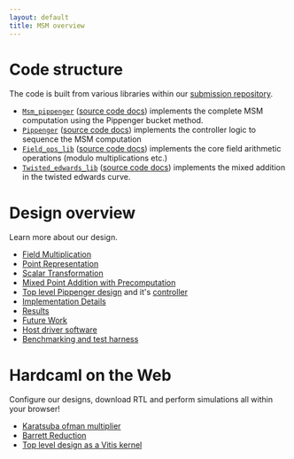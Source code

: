 ```yaml
---
layout: default
title: MSM overview
---
```


# Code structure

The code is built from various libraries within our [submission repository](https://github.com/fyquah/hardcaml_zprize).

- [`Msm_pippenger`](https://github.com/fyquah/hardcaml_zprize/tree/master/zprize/msm_pippenger) ([source code docs](odoc/zprize/Msm_pippenger/index.html)) implements the complete MSM computation using the Pippenger bucket method.
- [`Pippenger`](https://github.com/fyquah/hardcaml_zprize/tree/master/libs/pippenger) ([source code docs](odoc/zprize/Pippenger/index.html)) implements the controller logic to sequence the MSM computation
- [`Field_ops_lib`](https://github.com/fyquah/hardcaml_zprize/tree/master/libs/field_ops) ([source code docs](odoc/zprize/Field_ops_lib/index.html)) implements the core field arithmetic operations (modulo multiplications etc.)
- [`Twisted_edwards_lib`](https://github.com/fyquah/hardcaml_zprize/tree/master/libs/twisted_edwards) ([source code docs](odoc/zprize/Twisted_edwards_lib/index.html)) implements the mixed addition in the twisted edwards curve.

# Design overview

Learn more about our design.

* [Field Multiplication](msm_field_multiplication.html)
* [Point Representation](msm_point_representation.html)
* [Scalar Transformation](scalar_transformation.html)
* [Mixed Point Addition with Precomputation](msm_mixed_point_addition_with_precomputation.html)
* [Top level Pippenger design](pippenger.html) and it's [controller](msm-pippenger-controller.html)
* [Implementation Details](msm_implementation_details.html)
* [Results](msm_results.html)
* [Future Work](msm_future_work.html)
* [Host driver software](msm_host.html)
* [Benchmarking and test harness](msm_test.html)

# Hardcaml on the Web

Configure our designs, download RTL and perform simulations all within your browser!

- [Karatsuba ofman multiplier](apps/msm/msm-karatsuba-ofman-mult.html)
- [Barrett Reduction](apps/msm/msm-barrett-reduction.html)
- [Top level design as a Vitis kernel](apps/msm/msm-top-app.html)
